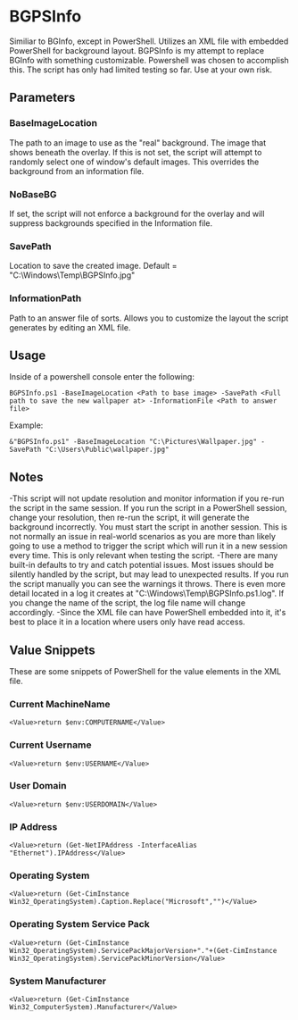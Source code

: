 # BGPSInfo
Similiar to BGInfo, except in PowerShell. Utilizes an XML file with embedded PowerShell for background layout.
BGPSInfo is my attempt to replace BGInfo with something customizable. Powershell was chosen to accomplish this. The script has only had limited testing so far. Use at your own risk.

## Parameters
### BaseImageLocation
The path to an image to use as the "real" background. The image that shows beneath the overlay. If this is not set, the script will attempt to randomly select one of window's default images. This overrides the background from an information file.
### NoBaseBG
If set, the script will not enforce a background for the overlay and will suppress backgrounds specified in the Information file.
### SavePath
Location to save the created image. Default = "C:\Windows\Temp\BGPSInfo.jpg"
### InformationPath
Path to an answer file of sorts. Allows you to customize the layout the script generates by editing an XML file.

## Usage
Inside of a powershell console enter the following:
```
BGPSInfo.ps1 -BaseImageLocation <Path to base image> -SavePath <Full path to save the new wallpaper at> -InformationFile <Path to answer file>
```
Example:
```
&"BGPSInfo.ps1" -BaseImageLocation "C:\Pictures\Wallpaper.jpg" -SavePath "C:\Users\Public\wallpaper.jpg"
```
## Notes
-This script will not update resolution and monitor information if you re-run the script in the same session. If you run the script in a PowerShell session, change your resolution, then re-run the script, it will generate the background incorrectly. You must start the script in another session. This is not normally an issue in real-world scenarios as you are more than likely going to use a method to trigger the script which will run it in a new session every time. This is only relevant when testing the script.
-There are many built-in defaults to try and catch potential issues. Most issues should be silently handled by the script, but may lead to unexpected results. If you run the script manually you can see the warnings it throws. There is even more detail located in a log it creates at "C:\Windows\Temp\BGPSInfo.ps1.log". If you change the name of the script, the log file name will change accordingly.
-Since the XML file can have PowerShell embedded into it, it's best to place it in a location where users only have read access.

## Value Snippets
These are some snippets of PowerShell for the value elements in the XML file.

### Current MachineName
```
<Value>return $env:COMPUTERNAME</Value>
```
### Current Username
```
<Value>return $env:USERNAME</Value>
```
### User Domain
```
<Value>return $env:USERDOMAIN</Value>
```
### IP Address
```
<Value>return (Get-NetIPAddress -InterfaceAlias "Ethernet").IPAddress</Value>
```
### Operating System
```
<Value>return (Get-CimInstance Win32_OperatingSystem).Caption.Replace("Microsoft","")</Value>
```
### Operating System Service Pack
```
<Value>return (Get-CimInstance Win32_OperatingSystem).ServicePackMajorVersion+"."+(Get-CimInstance Win32_OperatingSystem).ServicePackMinorVersion</Value>
```
### System Manufacturer
```
<Value>return (Get-CimInstance Win32_ComputerSystem).Manufacturer</Value>
```
